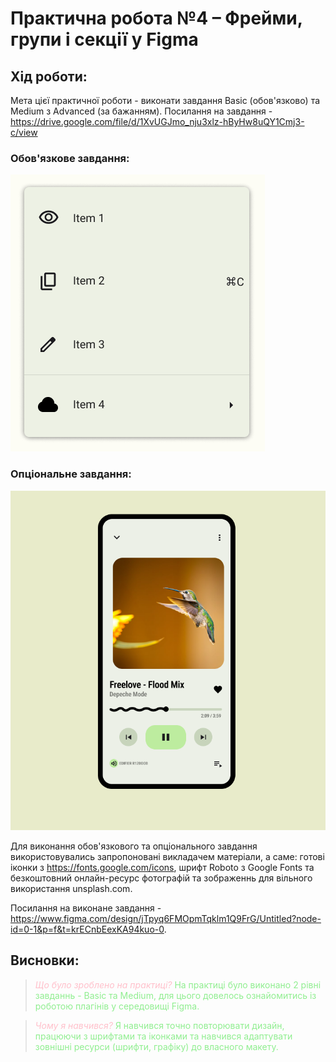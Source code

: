 # Практична робота №4 – Фрейми, групи і секції у Figma

## Хід роботи:
Мета цієї практичної роботи - виконати завдання Basic (обов'язково) та Medium з Advanced (за бажанням). Посилання на завдання - https://drive.google.com/file/d/1XvUGJmo_nju3xlz-hByHw8uQY1Cmj3-c/view

### Обов'язкове завдання:
![Результат](im/r1.png)

### Опціональне завдання:
![Результат](im/r2.png)

Для виконання обов'язкового та опціонального завдання використовувались запропоновані викладачем матеріали, а саме: готові іконки з https://fonts.google.com/icons, шрифт Roboto з Google Fonts та безкоштовний онлайн-ресурс фотографій та зображеннь для вільного використання unsplash.com.

Посилання на виконане завдання - https://www.figma.com/design/jTpyq6FMOpmTqklm1Q9FrG/Untitled?node-id=0-1&p=f&t=krECnbEexKA94kuo-0.

## Висновки:
><span style="color:#FFC0CB;">*Що було зроблено на практиці?*</span>
><span style="color:#90EE90;">На практиці було виконано 2 рівні завданнь - Basic та Medium, для цього довелось ознайомитись із роботою плагінів у середовищі Figma.</span>   

><span style="color:#FFC0CB;">*Чому я навчився?*</span>
><span style="color:#90EE90;">Я навчився точно повторювати дизайн, працюючи з шрифтами та іконками та навчився адаптувати зовнішні ресурси (шрифти, графіку) до власного макету.</span> 